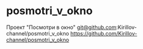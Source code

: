 # posmotri_v_okno
Проект "Посмотри в окно"
git@github.com:Kirillov-channel/posmotri_v_okno
https://github.com/Kirillov-channel/posmotri_v_okno
